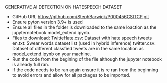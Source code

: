 GENERATIVE AI DETECTION ON HATESPEECH DATASET 

- GitHub URL https://github.com/StephBarwick/P000456CSITCP.git
- Ensure pyton version 3.9+ is used
- Ensure all files in the folder is downloaded to the same loaction as the jupyternotebook model_extend.ipynb.
- Files to download:
   TwitteHate.csv: Dataset with hate speech tweets 
   en.txt: Swear words dataset list (used in hybrid inference)
   twitter.csv: Dataset of different classfied tweets 
  are in the same location as model_extend.ipynb on your machine.
- Run the code from the begining of the file although the jupyter notebook is already full ran.
- If the code needs to be ran again ensure it is re ran from the beginning to avoid errors and allow for all packages to be imported. 


